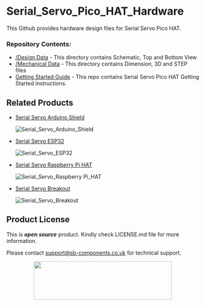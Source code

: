 # Serial_Servo_Pico_HAT_Hardware
<!--
<img src= "" />
-->
This Github provides hardware design files for Serial Servo Pico HAT.

### Repository Contents:
  - [/Design Data](https://github.com/sbcshop/Serial_Servo_Pico_HAT_Hardware/tree/main/Design%20Data) - This directory contains Schematic, Top and Bottom View
  - [/Mechanical Data](https://github.com/sbcshop/Serial_Servo_Pico_HAT_Hardware/tree/main/Mechanical%20Data) - This directory contains Dimension, 3D and STEP files
  - [Getting Started Guide](https://github.com/sbcshop/Serial_Servo_Pico_HAT_Software) - This repo contains Serial Servo Pico HAT Getting Started instructions.


## Related Products  
    
  * [Serial Servo Arduino Shield](https://shop.sb-components.co.uk/products/serial-servo-arduino-shield?_pos=4&_sid=8d954c383&_ss=r)

    ![Serial_Servo_Arduino_Shield](https://shop.sb-components.co.uk/cdn/shop/files/servomotoron.jpg?v=1698413149&width=150)

  * [Serial Servo ESP32](https://shop.sb-components.co.uk/products/serial-servo-based-on-esp32?_pos=6&_sid=8d954c383&_ss=r)

    ![Serial_Servo_ESP32](https://shop.sb-components.co.uk/cdn/shop/files/SerialServobasedonESP32.jpg?v=1698412841&width=150)
    
  * [Serial Servo Raspberry Pi HAT](https://shop.sb-components.co.uk/products/serial-servo-hat-for-raspberry-pi?_pos=7&_sid=8d954c383&_ss=r)

    ![Serial_Servo_Raspberry Pi_HAT](https://shop.sb-components.co.uk/cdn/shop/files/SerialServoRaspberryPiHAT.jpg?v=1698412485&width=150)

  * [Serial Servo Breakout](https://shop.sb-components.co.uk/products/serial-servo-breakout?_pos=2&_sid=25db0351c&_ss=r)

    ![Serial_Servo_Breakout](https://shop.sb-components.co.uk/cdn/shop/files/Breakout.jpg?v=1698413419&width=150)



## Product License

This is ***open source*** product. Kindly check LICENSE.md file for more information.

Please contact support@sb-components.co.uk for technical support.
<p align="center">
  <img width="360" height="100" src="https://cdn.shopify.com/s/files/1/1217/2104/files/Logo_sb_component_3.png?v=1666086771&width=300">
</p>
